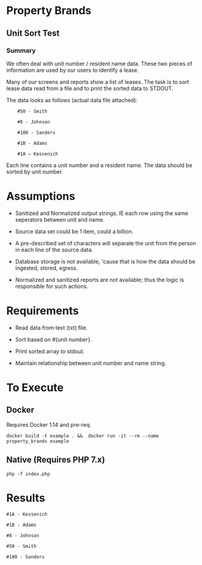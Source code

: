 # Property Brands

## Unit Sort Test

### Summary

We often deal with unit number / resident name data. These two pieces of information are used by our users to identify a lease.

Many of our screens and reports show a list of leases. The task is to sort lease data read from a file and to print the sorted data to STDOUT.

The data looks as follows (actual data file attached):

```
    #50 - Smith

    #8 - Johnson

    #100 - Sanders

    #1B - Adams

    #1A – Kessenich
```

Each line contains a unit number and a resident name. The data should be sorted by unit number.


# Assumptions
- Sanitized and Normalized output strings. IE each row using the same seperators between unit and name.

- Source data set could be 1 item, could a billion.

- A pre-described set of characters will separate the unit from the person in each line of the source data.

- Database storage is not available, 'cause that is how the data should be ingested, stored, egress.

- Normalized and sanitized reports are not available; thus the logic is responsible for such actions.


# Requirements

- Read data from text (txt) file.

- Sort based on #{unit number}.

- Print sorted array to stdout.

- Maintain relationship between unit number and name string.

# To Execute

## Docker
Requires Docker 1.14 and pre-req.

`docker build -t example . &&  docker run -it --rm --name property_brands example`

## Native (Requires PHP 7.x)
`php -f index.php`

# Results
```
#1A - Kessenich

#1B - Adams

#8 - Johnson

#50 - Smith

#100 - Sanders
```